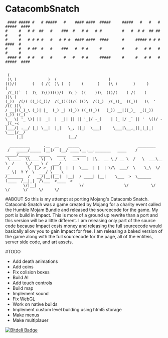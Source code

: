 CatacombSnatch
==============
```
 #### ##### #   # #####   #    #### ####  #####     #####   #   #   # #####  #### 
#     #   # #  ##   #    ###  #   # #   # #         #   #  # #  ## ## #     #     
#     #   # # # #   #   # # #  #### ####  ####      #     ##### # # # ####  #     
#     #   # ##  #   #    ###   #  # #     #         #     #   # #   # #     #     
 #### #   # #   #   #     #   #   # #     #####     #     #   # #   # #####  #### 


 (                                                                           
 )\ )              )  (                       (                              
(()/(       (   ( /(  )\ )  (     (      (    )\ )       )     )      (      
 /(_))`  )  )\  )\())(()/(  )\ )  )(    ))\  (()/(    ( /(    (      ))\ (   
(_))  /(/( ((_)(_))/  /(_))(()/( (()\  /((_)  /(_))_  )(_))   )\  ' /((_))\  
/ __|((_)_\ (_)| |_  (_) _| )(_)) ((_)(_))   (_)) __|((_)_  _((_)) (_)) ((_) 
\__ \| '_ \)| ||  _|  |  _|| || || '_|/ -_)    | (_ |/ _` || '  \()/ -_)(_-< 
|___/| .__/ |_| \__|  |_|   \_, ||_|  \___|     \___|\__,_||_|_|_| \___|/__/ 
     |_|                    |__/                                             

  _________      .__  __    _____                          ________                              
 /   _____/_____ |__|/  |__/ ____\__.__._______   ____    /  _____/_____    _____   ____   ______
 \_____  \\____ \|  \   __\   __<   |  |\_  __ \_/ __ \  /   \  ___\__  \  /     \_/ __ \ /  ___/
 /        \  |_> >  ||  |  |  |  \___  | |  | \/\  ___/  \    \_\  \/ __ \|  Y Y  \  ___/ \___ \ 
/_______  /   __/|__||__|  |__|  / ____| |__|    \___  >  \______  (____  /__|_|  /\___  >____  >
        \/|__|                   \/                  \/          \/     \/      \/     \/     \/ 
```
#ABOUT
So this is my attempt at porting Mojang's Catacomb Snatch. Catacomb Snatch was a
game created by Mojang for a charity event called the Humble Mojam Bundle and
released the sourcecode for the game. My port is build in Impact. This is more of
a ground up rewrite than a port and this version will be a little different. I am
releasing only part of the source code because Impact costs money and releasing
the full sourcecode would basically allow you to gain Impact for free. I am
releasing a baked version of the game along with the full sourcecode for the page,
all of the entiteis, server side code, and art assets.

#TODO
* Add death animations
* Add coins
* Fix colision boxes
* Build AI
* Add touch controls
* Build map
* Implement sound
* Fix WebGL
* Work on native builds
* Implement custom level building using html5 storage
* Make menus
* Make multiplauer

[![Bitdeli Badge](https://d2weczhvl823v0.cloudfront.net/rainbowdash/catacombsnatch.js/trend.png)](https://bitdeli.com/free "Bitdeli Badge")

